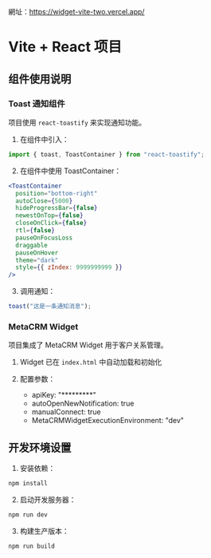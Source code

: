 網址：https://widget-vite-two.vercel.app/

# Vite + React 项目

## 组件使用说明

### Toast 通知组件

项目使用 `react-toastify` 来实现通知功能。

1. 在组件中引入：

```jsx
import { toast, ToastContainer } from "react-toastify";
```

2. 在组件中使用 ToastContainer：

```jsx
<ToastContainer
  position="bottom-right"
  autoClose={5000}
  hideProgressBar={false}
  newestOnTop={false}
  closeOnClick={false}
  rtl={false}
  pauseOnFocusLoss
  draggable
  pauseOnHover
  theme="dark"
  style={{ zIndex: 9999999999 }}
/>
```

3. 调用通知：

```jsx
toast("这是一条通知消息");
```

### MetaCRM Widget

项目集成了 MetaCRM Widget 用于客户关系管理。

1. Widget 已在 `index.html` 中自动加载和初始化
2. 配置参数：

   - apiKey: "*********"
   - autoOpenNewNotification: true
   - manualConnect: true
   - MetaCRMWidgetExecutionEnvironment: "dev"

## 开发环境设置

1. 安装依赖：

```bash
npm install
```

2. 启动开发服务器：

```bash
npm run dev
```

3. 构建生产版本：

```bash
npm run build
```
